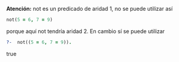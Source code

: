 
**Atención:** not es un predicado de aridad 1, no se puede utilizar así

``` prolog
not(5 = 6, 7 = 9) 
```
porque aquí not tendría aridad 2. En cambio sí se puede utilizar 
``` prolog
?-  not((5 = 6, 7 = 9)).
```
true
